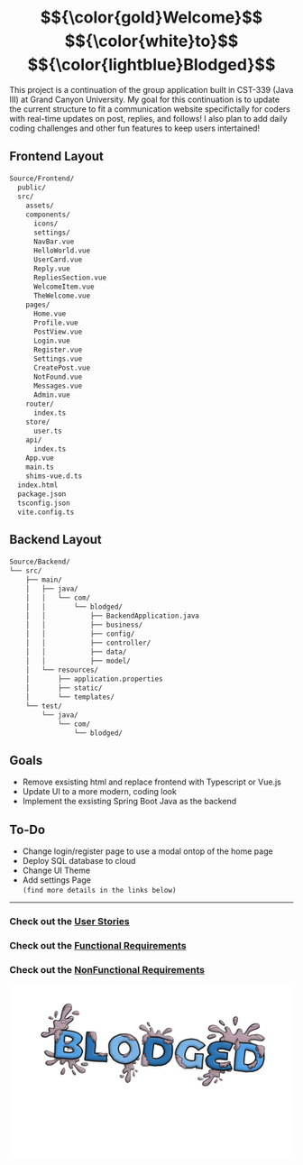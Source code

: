 # $${\color{gold}Welcome}$$ $${\color{white}to}$$ $${\color{lightblue}Blodged}$$

This project is a continuation of the group application built in CST-339 (Java III) at Grand Canyon University. My goal for this continuation is to update the current structure to fit a communication website specifictally for coders with real-time updates on post, replies, and follows! I also plan to add daily coding challenges and other fun features to keep users intertained!

## Frontend Layout
```
Source/Frontend/
  public/
  src/
    assets/
    components/
      icons/
      settings/
      NavBar.vue
      HelloWorld.vue
      UserCard.vue
      Reply.vue
      RepliesSection.vue
      WelcomeItem.vue
      TheWelcome.vue
    pages/
      Home.vue
      Profile.vue
      PostView.vue
      Login.vue
      Register.vue
      Settings.vue
      CreatePost.vue
      NotFound.vue
      Messages.vue
      Admin.vue
    router/
      index.ts
    store/
      user.ts
    api/
      index.ts
    App.vue
    main.ts
    shims-vue.d.ts
  index.html
  package.json
  tsconfig.json
  vite.config.ts
```

## Backend Layout
```
Source/Backend/
└── src/
    ├── main/
    │   ├── java/
    │   │   └── com/
    │   │       └── blodged/
    │   │           ├── BackendApplication.java
    │   │           ├── business/
    │   │           ├── config/
    │   │           ├── controller/
    │   │           ├── data/
    │   │           ├── model/
    │   └── resources/
    │       ├── application.properties
    │       ├── static/
    │       └── templates/
    └── test/
        └── java/
            └── com/
                └── blodged/
```

## Goals
- Remove exsisting html and replace frontend with Typescript or Vue.js
- Update UI to a more modern, coding look
- Implement the exsisting Spring Boot Java as the backend

## To-Do
- Change login/register page to use a modal ontop of the home page
- Deploy SQL database to cloud
- Change UI Theme
- Add settings Page\
`(find more details in the links below)`
---
### Check out the [User Stories](Documents/Requirements/User-Stories.md)
### Check out the [Functional Requirements](Documents/Requirements/FunctionalRequirements.md)
### Check out the [NonFunctional Requirements](Documents/Requirements/NonFunctionalRequirements.md)


![Blodged Logo](Documents/Images/Logo/Blodged_Trans.png)
